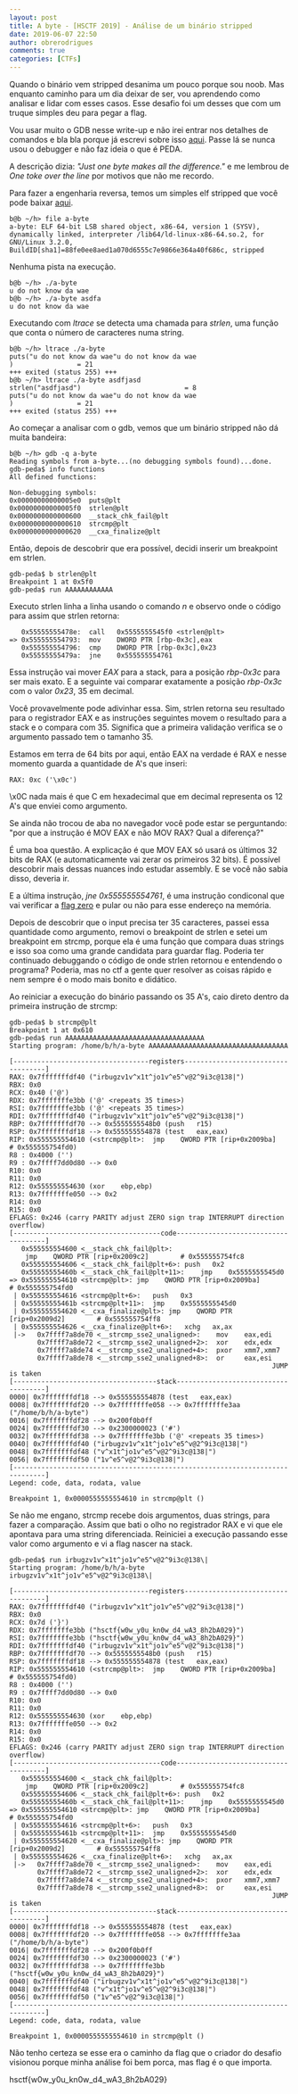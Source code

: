 ```yaml
---
layout: post
title: A byte - [HSCTF 2019] - Análise de um binário stripped
date: 2019-06-07 22:50
author: obrerodrigues
comments: true
categories: [CTFs]
---
```

Quando o binário vem stripped desanima um pouco porque sou noob. Mas enquanto caminho para um dia deixar de ser, vou aprendendo como analisar e lidar com esses casos. Esse desafio foi um desses que com um truque simples deu para pegar a flag.

Vou usar muito o GDB nesse write-up e não irei entrar nos detalhes de comandos e bla bla porque já escrevi sobre isso [aqui](https://brerodrigues.github.io/hacking/gdb-comandos-basicos). Passe lá se nunca usou o debugger e não faz ideia o que é PEDA.

A descrição dizia: *"Just one byte makes all the difference."* e me lembrou de *One toke over the line* por motivos que não me recordo.

Para fazer a engenharia reversa, temos um simples elf stripped que você pode baixar [aqui](https://github.com/brerodrigues/CTFs/raw/master/hsctf2019/rev/a-byte).
```
b@b ~/h> file a-byte 
a-byte: ELF 64-bit LSB shared object, x86-64, version 1 (SYSV), dynamically linked, interpreter /lib64/ld-linux-x86-64.so.2, for GNU/Linux 3.2.0, BuildID[sha1]=88fe0ee8aed1a070d6555c7e9866e364a40f686c, stripped
```

Nenhuma pista na execução.
```
b@b ~/h> ./a-byte
u do not know da wae
b@b ~/h> ./a-byte asdfa
u do not know da wae
```

Executando com *ltrace* se detecta uma chamada para *strlen*, uma função que conta o número de caracteres numa string.
```
b@b ~/h> ltrace ./a-byte 
puts("u do not know da wae"u do not know da wae
)                = 21
+++ exited (status 255) +++
b@b ~/h> ltrace ./a-byte asdfjasd
strlen("asdfjasd")                          = 8
puts("u do not know da wae"u do not know da wae
)                = 21
+++ exited (status 255) +++
```

Ao começar a analisar com o gdb, vemos que um binário stripped não dá muita bandeira:
```
b@b ~/h> gdb -q a-byte 
Reading symbols from a-byte...(no debugging symbols found)...done.
gdb-peda$ info functions
All defined functions:

Non-debugging symbols:
0x00000000000005e0  puts@plt
0x00000000000005f0  strlen@plt
0x0000000000000600  __stack_chk_fail@plt
0x0000000000000610  strcmp@plt
0x0000000000000620  __cxa_finalize@plt
```
Então, depois de descobrir que era possível, decidi inserir um breakpoint em strlen.
```
gdb-peda$ b strlen@plt
Breakpoint 1 at 0x5f0
gdb-peda$ run AAAAAAAAAAAA
```

Executo strlen linha a linha usando o comando *n* e observo onde o código para assim que strlen retorna:

```
   0x55555555478e:	call   0x5555555545f0 <strlen@plt>
=> 0x555555554793:	mov    DWORD PTR [rbp-0x3c],eax
   0x555555554796:	cmp    DWORD PTR [rbp-0x3c],0x23
   0x55555555479a:	jne    0x555555554761
```

Essa instrução vai mover *EAX* para a stack, para a posição *rbp-0x3c* para ser mais exato. E a seguinte vai comparar exatamente a posição *rbp-0x3c* com o valor *0x23*, 35 em decimal. 

Você provavelmente pode adivinhar essa. Sim, strlen retorna seu resultado para o registrador EAX e as instruções seguintes movem o resultado para a stack e o compara com 35. Significa que a primeira validação verifica se o argumento passado tem o tamanho 35.

Estamos em terra de 64 bits por aqui, então EAX na verdade é RAX e nesse momento guarda a quantidade de A's que inseri:
```
RAX: 0xc ('\x0c')
```
\x0C nada mais é que C em hexadecimal que em decimal representa os 12 A's que enviei como argumento.

Se ainda não trocou de aba no navegador você pode estar se perguntando: "por que a instrução é MOV EAX e não MOV RAX? Qual a diferença?"

É uma boa questão. A explicação é que MOV EAX só usará os últimos 32 bits de RAX (e automaticamente vai zerar os primeiros 32 bits). É possível descobrir mais dessas nuances indo estudar assembly. E se você não sabia disso, deveria ir.

E a última instrução, *jne    0x555555554761*, é uma instrução condiconal que vai verificar a [flag zero](http://www-di.inf.puc-rio.br/~endler/courses/inf1612/aula-5.pdf) e pular ou não para esse endereço na memória.

Depois de descobrir que o input precisa ter 35 caracteres, passei essa quantidade como argumento, removi o breakpoint de strlen e setei um breakpoint em strcmp, porque ela é uma função que compara duas strings e isso soa como uma grande candidata para guardar flag. Poderia ter continuado debuggando o código de onde strlen retornou e entendendo o programa? Poderia, mas no ctf a gente quer resolver as coisas rápido e nem sempre é o modo mais bonito e didático.

Ao reiniciar a execução do binário passando os 35 A's, caio direto dentro da primeira instrução de strcmp:

```
gdb-peda$ b strcmp@plt
Breakpoint 1 at 0x610
gdb-peda$ run AAAAAAAAAAAAAAAAAAAAAAAAAAAAAAAAAAA
Starting program: /home/b/h/a-byte AAAAAAAAAAAAAAAAAAAAAAAAAAAAAAAAAAA

[----------------------------------registers-----------------------------------]
RAX: 0x7fffffffdf40 ("irbugzv1v^x1t^jo1v^e5^v@2^9i3c@138|")
RBX: 0x0 
RCX: 0x40 ('@')
RDX: 0x7fffffffe3bb ('@' <repeats 35 times>)
RSI: 0x7fffffffe3bb ('@' <repeats 35 times>)
RDI: 0x7fffffffdf40 ("irbugzv1v^x1t^jo1v^e5^v@2^9i3c@138|")
RBP: 0x7fffffffdf70 --> 0x5555555548b0 (push   r15)
RSP: 0x7fffffffdf18 --> 0x555555554878 (test   eax,eax)
RIP: 0x555555554610 (<strcmp@plt>:	jmp    QWORD PTR [rip+0x2009ba]        # 0x555555754fd0)
R8 : 0x4000 ('')
R9 : 0x7ffff7dd0d80 --> 0x0 
R10: 0x0 
R11: 0x0 
R12: 0x555555554630 (xor    ebp,ebp)
R13: 0x7fffffffe050 --> 0x2 
R14: 0x0 
R15: 0x0
EFLAGS: 0x246 (carry PARITY adjust ZERO sign trap INTERRUPT direction overflow)
[-------------------------------------code-------------------------------------]
   0x555555554600 <__stack_chk_fail@plt>:	
    jmp    QWORD PTR [rip+0x2009c2]        # 0x555555754fc8
   0x555555554606 <__stack_chk_fail@plt+6>:	push   0x2
   0x55555555460b <__stack_chk_fail@plt+11>:	jmp    0x5555555545d0
=> 0x555555554610 <strcmp@plt>:	jmp    QWORD PTR [rip+0x2009ba]        # 0x555555754fd0
 | 0x555555554616 <strcmp@plt+6>:	push   0x3
 | 0x55555555461b <strcmp@plt+11>:	jmp    0x5555555545d0
 | 0x555555554620 <__cxa_finalize@plt>:	jmp    QWORD PTR [rip+0x2009d2]        # 0x555555754ff8
 | 0x555555554626 <__cxa_finalize@plt+6>:	xchg   ax,ax
 |->   0x7ffff7a8de70 <__strcmp_sse2_unaligned>:	mov    eax,edi
       0x7ffff7a8de72 <__strcmp_sse2_unaligned+2>:	xor    edx,edx
       0x7ffff7a8de74 <__strcmp_sse2_unaligned+4>:	pxor   xmm7,xmm7
       0x7ffff7a8de78 <__strcmp_sse2_unaligned+8>:	or     eax,esi
                                                                  JUMP is taken
[------------------------------------stack-------------------------------------]
0000| 0x7fffffffdf18 --> 0x555555554878 (test   eax,eax)
0008| 0x7fffffffdf20 --> 0x7fffffffe058 --> 0x7fffffffe3aa ("/home/b/h/a-byte")
0016| 0x7fffffffdf28 --> 0x200f0b0ff 
0024| 0x7fffffffdf30 --> 0x2300000023 ('#')
0032| 0x7fffffffdf38 --> 0x7fffffffe3bb ('@' <repeats 35 times>)
0040| 0x7fffffffdf40 ("irbugzv1v^x1t^jo1v^e5^v@2^9i3c@138|")
0048| 0x7fffffffdf48 ("v^x1t^jo1v^e5^v@2^9i3c@138|")
0056| 0x7fffffffdf50 ("1v^e5^v@2^9i3c@138|")
[------------------------------------------------------------------------------]
Legend: code, data, rodata, value

Breakpoint 1, 0x0000555555554610 in strcmp@plt ()
```

Se não me engano, strcmp recebe dois argumentos, duas strings, para fazer a comparação. Assim que bati o olho no registrador RAX e vi que ele apontava para uma string diferenciada. Reiniciei a execução passando esse valor como argumento e vi a flag nascer na stack.

```
gdb-peda$ run irbugzv1v^x1t^jo1v^e5^v@2^9i3c@138\|
Starting program: /home/b/h/a-byte irbugzv1v^x1t^jo1v^e5^v@2^9i3c@138\|

[----------------------------------registers-----------------------------------]
RAX: 0x7fffffffdf40 ("irbugzv1v^x1t^jo1v^e5^v@2^9i3c@138|")
RBX: 0x0 
RCX: 0x7d ('}')
RDX: 0x7fffffffe3bb ("hsctf{w0w_y0u_kn0w_d4_wA3_8h2bA029}")
RSI: 0x7fffffffe3bb ("hsctf{w0w_y0u_kn0w_d4_wA3_8h2bA029}")
RDI: 0x7fffffffdf40 ("irbugzv1v^x1t^jo1v^e5^v@2^9i3c@138|")
RBP: 0x7fffffffdf70 --> 0x5555555548b0 (push   r15)
RSP: 0x7fffffffdf18 --> 0x555555554878 (test   eax,eax)
RIP: 0x555555554610 (<strcmp@plt>:	jmp    QWORD PTR [rip+0x2009ba]        # 0x555555754fd0)
R8 : 0x4000 ('')
R9 : 0x7ffff7dd0d80 --> 0x0 
R10: 0x0 
R11: 0x0 
R12: 0x555555554630 (xor    ebp,ebp)
R13: 0x7fffffffe050 --> 0x2 
R14: 0x0 
R15: 0x0
EFLAGS: 0x246 (carry PARITY adjust ZERO sign trap INTERRUPT direction overflow)
[-------------------------------------code-------------------------------------]
   0x555555554600 <__stack_chk_fail@plt>:	
    jmp    QWORD PTR [rip+0x2009c2]        # 0x555555754fc8
   0x555555554606 <__stack_chk_fail@plt+6>:	push   0x2
   0x55555555460b <__stack_chk_fail@plt+11>:	jmp    0x5555555545d0
=> 0x555555554610 <strcmp@plt>:	jmp    QWORD PTR [rip+0x2009ba]        # 0x555555754fd0
 | 0x555555554616 <strcmp@plt+6>:	push   0x3
 | 0x55555555461b <strcmp@plt+11>:	jmp    0x5555555545d0
 | 0x555555554620 <__cxa_finalize@plt>:	jmp    QWORD PTR [rip+0x2009d2]        # 0x555555754ff8
 | 0x555555554626 <__cxa_finalize@plt+6>:	xchg   ax,ax
 |->   0x7ffff7a8de70 <__strcmp_sse2_unaligned>:	mov    eax,edi
       0x7ffff7a8de72 <__strcmp_sse2_unaligned+2>:	xor    edx,edx
       0x7ffff7a8de74 <__strcmp_sse2_unaligned+4>:	pxor   xmm7,xmm7
       0x7ffff7a8de78 <__strcmp_sse2_unaligned+8>:	or     eax,esi
                                                                  JUMP is taken
[------------------------------------stack-------------------------------------]
0000| 0x7fffffffdf18 --> 0x555555554878 (test   eax,eax)
0008| 0x7fffffffdf20 --> 0x7fffffffe058 --> 0x7fffffffe3aa ("/home/b/h/a-byte")
0016| 0x7fffffffdf28 --> 0x200f0b0ff 
0024| 0x7fffffffdf30 --> 0x2300000023 ('#')
0032| 0x7fffffffdf38 --> 0x7fffffffe3bb ("hsctf{w0w_y0u_kn0w_d4_wA3_8h2bA029}")
0040| 0x7fffffffdf40 ("irbugzv1v^x1t^jo1v^e5^v@2^9i3c@138|")
0048| 0x7fffffffdf48 ("v^x1t^jo1v^e5^v@2^9i3c@138|")
0056| 0x7fffffffdf50 ("1v^e5^v@2^9i3c@138|")
[------------------------------------------------------------------------------]
Legend: code, data, rodata, value

Breakpoint 1, 0x0000555555554610 in strcmp@plt ()
```

Não tenho certeza se esse era o caminho da flag que o criador do desafio visionou porque minha análise foi bem porca, mas flag é o que importa.

hsctf{w0w_y0u_kn0w_d4_wA3_8h2bA029}
